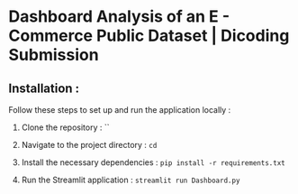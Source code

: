# Dashboard Analysis of an E - Commerce Public Dataset | Dicoding Submission

## Installation :
Follow these steps to set up and run the application locally :

1. Clone the repository :
``

2. Navigate to the project directory :
`cd `

3. Install the necessary dependencies :
`pip install -r requirements.txt`

4. Run the Streamlit application :
`streamlit run Dashboard.py`